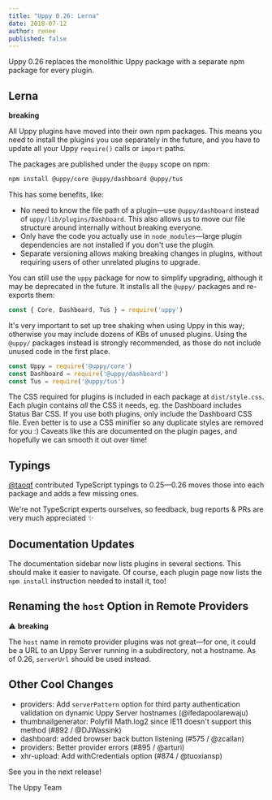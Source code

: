 ```yaml
---
title: "Uppy 0.26: Lerna"
date: 2018-07-12
author: renee
published: false
---
```


Uppy 0.26 replaces the monolithic Uppy package with a separate npm package for every plugin.

<!--more-->

## Lerna

**breaking**

All Uppy plugins have moved into their own npm packages. This means you need to install the plugins you use separately in the future, and you have to update all your Uppy `require()` calls or `import` paths.

The packages are published under the `@uppy` scope on npm:

```bash
npm install @uppy/core @uppy/dashboard @uppy/tus
```

This has some benefits, like:

 - No need to know the file path of a plugin—use `@uppy/dashboard` instead of `uppy/lib/plugins/Dashboard`. This also allows us to move our file structure around internally without breaking everyone.
 - Only have the code you actually use in `node_modules`—large plugin dependencies are not installed if you don't use the plugin.
 - Separate versioning allows making breaking changes in plugins, without requiring users of other unrelated plugins to upgrade.

You can still use the `uppy` package for now to simplify upgrading, although it may be deprecated in the future. It installs all the `@uppy/` packages and re-exports them:

```js
const { Core, Dashboard, Tus } = require('uppy')
```

It's very important to set up tree shaking when using Uppy in this way; otherwise you may include dozens of KBs of unused plugins. Using the `@uppy/` packages instead is strongly recommended, as those do not include unused code in the first place.

```js
const Uppy = require('@uppy/core')
const Dashboard = require('@uppy/dashboard')
const Tus = require('@uppy/tus')
```

The CSS required for plugins is included in each package at `dist/style.css`. Each plugin contains _all_ the CSS it needs, eg. the Dashboard includes Status Bar CSS. If you use both plugins, only include the Dashboard CSS file. Even better is to use a CSS minifier so any duplicate styles are removed for you :) Caveats like this are documented on the plugin pages, and hopefully we can smooth it out over time!

## Typings

[@taoqf](https://github.com/taoqf) contributed TypeScript typings to 0.25—0.26 moves those into each package and adds a few missing ones.

We're not TypeScript experts ourselves, so feedback, bug reports & PRs are very much appreciated :sparkles:

## Documentation Updates

The documentation sidebar now lists plugins in several sections. This should make it easier to navigate. Of course, each plugin page now lists the `npm install` instruction needed to install it, too!

## Renaming the `host` Option in Remote Providers

⚠️ **breaking**

The `host` name in remote provider plugins was not great—for one, it could be a URL to an Uppy Server running in a subdirectory, not a hostname. As of 0.26, `serverUrl` should be used instead.

## Other Cool Changes

- providers: Add `serverPattern` option for third party authentication validation on dynamic Uppy Server hostnames (@ifedapoolarewaju)
- thumbnailgenerator: Polyfill Math.log2 since IE11 doesn't support this method (#892 / @DJWassink)
- dashboard: added browser back button listening (#575 / @zcallan)
- providers: Better provider errors (#895 / @arturi)
- xhr-upload: Add withCredentials option (#874 / @tuoxiansp)

See you in the next release!

The Uppy Team
